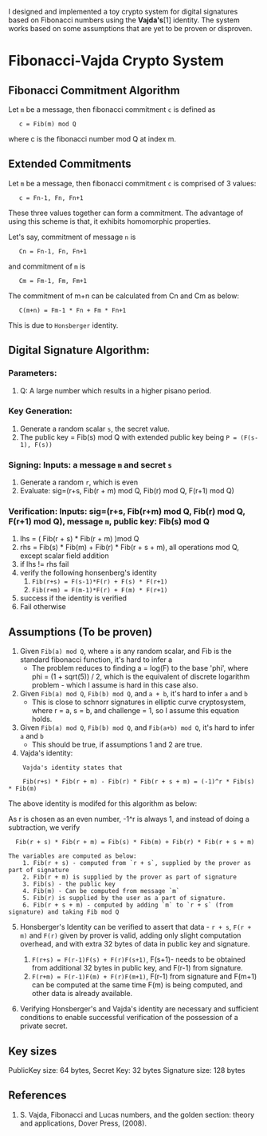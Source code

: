I designed and implemented a toy crypto system for digital signatures based on Fibonacci numbers using the **Vajda's**[1]  identity. The system works based on some assumptions that are yet to be proven or disproven.

# Fibonacci-Vajda Crypto System

## Fibonacci Commitment Algorithm

Let `m` be a message, then fibonacci commitment `c` is defined as

```
   c = Fib(m) mod Q
```

where c is the fibonacci number mod Q at index m.

## Extended Commitments

Let `m` be a message, then fibonacci commitment `c` is comprised of 3 values:

```
   c = Fn-1, Fn, Fn+1
```

These three values together can form a commitment. The advantage of using this scheme is that, it exhibits homomorphic properties.

Let's say, commitment of message `n` is

```
   Cn = Fn-1, Fn, Fn+1
```

and commitment of `m` is

```
   Cm = Fm-1, Fm, Fm+1
```

The commitment of m+n can be calculated from Cn and Cm as below:

```
   C(m+n) = Fm-1 * Fn + Fm * Fn+1
```

This is due to `Honsberger` identity.

## Digital Signature Algorithm:
 
### Parameters:

1. Q: A large number which results in a higher pisano period.
 
### Key Generation: 

1. Generate a random scalar `s`, the secret value.
2. The public key = Fib(s) mod Q with extended public key being
      `P = (F(s-1), F(s))`
 
### Signing: Inputs: a message `m` and secret `s`

1. Generate a random `r`, which is even
2. Evaluate: sig=(r+s, Fib(r + m) mod Q, Fib(r) mod Q, F(r+1) mod Q)
 
### Verification: Inputs: sig=(r+s, Fib(r+m) mod Q, Fib(r) mod Q,  F(r+1) mod Q), message `m`, public key: Fib(s) mod Q

1. lhs = ( Fib(r + s) * Fib(r + m) )mod Q
2. rhs = Fib(s)  * Fib(m) + Fib(r) * Fib(r + s + m), all operations mod Q, except scalar field addition
3. if lhs != rhs fail
4. verify the following honsenberg's identity
     1. `Fib(r+s) = F(s-1)*F(r) + F(s) * F(r+1)`
     2. `Fib(r+m) = F(m-1)*F(r) + F(m) * F(r+1)`
5. success if the identity is verified
6. Fail otherwise

## Assumptions (To be proven)
 
1. Given `Fib(a) mod Q`, where `a` is any random scalar, and Fib is the standard fibonacci function, it's hard to infer a
      - The problem reduces to finding a = log(F) to the base 'phi', where phi = (1 + sqrt(5)) / 2, which is the equivalent of discrete logarithm problem - which I assume is hard in this case also.
2. Given `Fib(a) mod Q`, `Fib(b) mod Q`, and `a + b`, it's hard to infer `a` and `b`
      - This is close to schnorr signatures in elliptic curve cryptosystem, where r = a, s = b, and challenge = 1, so I assume this equation holds.
3. Given `Fib(a) mod Q`, `Fib(b) mod Q`, and `Fib(a+b) mod Q`, it's hard to infer `a` and `b`
      - This should be true, if assumptions 1 and 2 are true.
4. Vajda's identity:
```
    Vajda's identity states that

    Fib(r+s) * Fib(r + m) - Fib(r) * Fib(r + s + m) = (-1)^r * Fib(s) * Fib(m)
```

The above identity is modifed for this algorithm as below:

As r is chosen as an even number, -1^r is always 1, and instead of doing a subtraction, we verify

```
  Fib(r + s) * Fib(r + m) = Fib(s) * Fib(m) + Fib(r) * Fib(r + s + m)
```

    The variables are computed as below: 
        1. Fib(r + s) - computed from `r + s`, supplied by the prover as part of signature
        2. Fib(r + m) is supplied by the prover as part of signature
        3. Fib(s) - the public key
        4. Fib(m) - Can be computed from message `m`
        5. Fib(r) is supplied by the user as a part of signature.
        6. Fib(r + s + m) - computed by adding `m` to `r + s` (from signature) and taking Fib mod Q

5. Honsberger's Identity can be verified to assert that data - `r + s`, `F(r + m)` and `F(r)` given by prover is valid, adding only slight computation overhead, and with extra 32 bytes of data in public key and signature.
    1. `F(r+s) = F(r-1)F(s) + F(r)F(s+1)`, F(s+1)- needs to be obtained from additional 32 bytes in public key, and F(r-1) from signature.
    2. `F(r+m) = F(r-1)F(m) + F(r)F(m+1)`, F(r-1) from signature and F(m+1) can be computed at the same time F(m) is being computed, and other data is already available.

6. Verifying Honsberger's and Vajda's identity are necessary and sufficient conditions to enable successful verification of the possession of a private secret.

## Key sizes

PublicKey size: 64 bytes, Secret Key: 32 bytes
Signature size: 128 bytes

## References

1. S. Vajda, Fibonacci and Lucas numbers, and the golden section: theory and applications, Dover Press, (2008).

